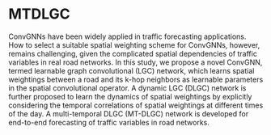 # MTDLGC
ConvGNNs have been widely applied in traffic forecasting applications. How to select a suitable spatial weighting scheme for ConvGNNs, however, remains challenging, given the complicated spatial dependencies of traffic variables in real road networks. In this study, we propose a novel ConvGNN, termed learnable graph convolutional (LGC) network, which learns spatial weightings between a road and its k-hop neighbors as learnable parameters in the spatial convolutional operator. A dynamic LGC (DLGC) network is further proposed to learn the dynamics of spatial weightings by explicitly considering the temporal correlations of spatial weightings at different times of the day. A multi-temporal DLGC (MT-DLGC) network is developed for end-to-end forecasting of traffic variables in road networks. 
